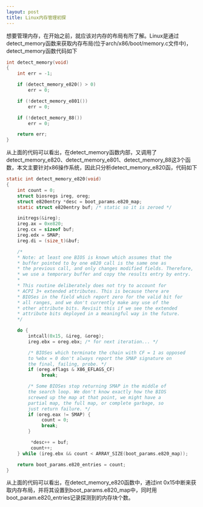 ```yaml
---
layout: post
title: Linux内存管理初探
---
```


想要管理内存，在开始之前，就应该对内存的布局有所了解。Linux是通过detect_memory函数来获取内存布局(位于arch/x86/boot/memory.c文件中)，detect_memory函数代码如下

```C
int detect_memory(void)
{
    int err = -1;

    if (detect_memory_e820() > 0)
        err = 0;

    if (!detect_memory_e801())
        err = 0;

    if (!detect_memory_88())
        err = 0;

    return err;
}
```
从上面的代码可以看出，在detect_memory函数内部，又调用了detect_memory_e820、detect_memory_e801、detect_memory_88这3个函数，本文主要针对x86操作系统，因此只分析detect_memory_e820函，代码如下

```C
static int detect_memory_e820(void)
{
	int count = 0;
	struct biosregs ireg, oreg;
	struct e820entry *desc = boot_params.e820_map;
	static struct e820entry buf; /* static so it is zeroed */

	initregs(&ireg);
	ireg.ax = 0xe820;
	ireg.cx = sizeof buf;
	ireg.edx = SMAP;
	ireg.di = (size_t)&buf;

	/*
	* Note: at least one BIOS is known which assumes that the
	* buffer pointed to by one e820 call is the same one as
	* the previous call, and only changes modified fields. Therefore,
	* we use a temporary buffer and copy the results entry by entry.
	*
	* This routine deliberately does not try to account for
	* ACPI 3+ extended attributes. This is because there are
	* BIOSes in the field which report zero for the valid bit for
	* all ranges, and we don't currently make any use of the
	* other attribute bits. Revisit this if we see the extended
	* attribute bits deployed in a meaningful way in the future.
	*/

	do {
		intcall(0x15, &ireg, &oreg);
		ireg.ebx = oreg.ebx; /* for next iteration... */

		/* BIOSes which terminate the chain with CF = 1 as opposed
		to %ebx = 0 don't always report the SMAP signature on
		the final, failing, probe. */
		if (oreg.eflags & X86_EFLAGS_CF)
			 break;

		/* Some BIOSes stop returning SMAP in the middle of
		the search loop. We don't know exactly how the BIOS
		screwed up the map at that point, we might have a
		partial map, the full map, or complete garbage, so
		just return failure. */
		if (oreg.eax != SMAP) {
			 count = 0;
			 break;
		}

		 *desc++ = buf;
		 count++;
	} while (ireg.ebx && count < ARRAY_SIZE(boot_params.e820_map));

	return boot_params.e820_entries = count;
}
```
从上面的代码可以看出，在detect_memory_e820函数中，通过int 0x15中断来获取内存布局，并将其设置到boot_params.e820_map中，同时用boot_param.e820_entries记录探测到的内存块个数。

